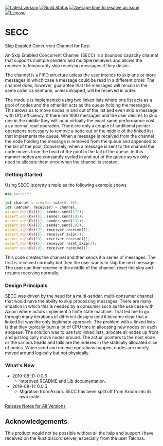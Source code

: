[![Latest version](https://img.shields.io/crates/v/secc.svg)](https://crates.io/crates/secc)
[![Build Status](https://api.travis-ci.org/rsimmonsjr/secc.svg?branch=master)](https://travis-ci.org/rsimmonsjr/secc)
[![Average time to resolve an issue](https://isitmaintained.com/badge/resolution/rsimmonsjr/secc.svg)](https://isitmaintained.com/project/rsimmonsjr/secc)
[![License](https://img.shields.io/crates/l/secc.svg)](https://github.com/rsimmonsjr/secc#license)

# SECC
Skip Enabled Concurrent Channel for Rust

An Skip Enabled Concurrent Channel (SECC) is a bounded capacity channel that supports multiple 
senders and multiple recievers and allows the receiver to temporarily skip receiving messages 
if they desire.

The channel is a FIFO structure unless the user intends to skip one or more messages
in which case a message could be read in a different order. The channel does, however,
guarantee that the messages will remain in the same order as sent and, unless skipped, will
be received in order.

The module is implemented using two linked lists where one list acts as a pool of nodes and
the other list acts as the queue holding the messages. This allows us to move nodes in and out
of the list and even skip a message with O(1) efficiency. If there are 1000 messages and
the user desires to skip one in the middle they will incur virtually the exact same
performance cost as a normal read operation. There are only a couple of additional pointer
operations necessary to remove a node out of the middle of the linked list that implements
the queue.  When a message is received from the channel the node holding the message is
removed from the queue and appended to the tail of the pool. Conversely, when a  message is
sent to the channel the node moves from the head of the pool to the tail of the queue. In
this manner nodes are constantly cycled in and out of the queue so we only need to allocate
them once when the channel is created.

### Getting Started

Using SECC is pretty simple as the following example shows. 

```rust
use secc::*;

let channel = create::<u8>(5, 10);
let (sender, receiver) = channel;
assert_eq!(Ok(()), sender.send(17));
assert_eq!(Ok(()), sender.send(19));
assert_eq!(Ok(()), sender.send(23));
assert_eq!(Ok(()), sender.send(29));
assert_eq!(Ok(17), receiver.receive());
assert_eq!(Ok(()), receiver.skip());
assert_eq!(Ok(23), receiver.receive());
assert_eq!(Ok(()), receiver.reset_skip());
assert_eq!(Ok(19), receiver.receive());
```

This code creates the channel and then sends it a series of messages. The first is received 
normally but then the user wants to skip the next message. The user can then receive in
the middle of the channel, reset the skip and resume receiving normally. 


### Design Principals

SECC was driven by the need for a multi-sender, multi-consumer channel that would have the ability
to skip processing messages. There are many situation in which this is needed by a consumer
such as the use case with Axiom where actors implement a finite state machine. That led me to 
go through many iterations of different designs until it became clear that a linked list was the
only legitimate approach. The problem with a linked lists is that they typically burn a lot of 
CPU time in allocating new nodes on each enqueue. The solution was to use two linked lists, 
allocate all nodes up front and just logically move nodes around. The actual pointers to the 
next node or the various heads and tails are the indexes in the statically allocated slice of 
nodes. When send and receive operations happen, nodes are merely moved around logically but not
physically.

### What's New
* 2019-08-11: 0.0.6 
  * Improved README and Lib documentation.
* 2019-08-11: 0.0.5 
  * Migration from Axiom. SECC has been split off from Axiom into its own crate.

[Release Notes for All Versions](https://github.com/rsimmonsjr/secc/blob/master/RELEASE_NOTES.md)

## Acknowledgements

This product would not be possible without all the help and support I have received on the Rust
discord server, especially from the user Talchas.

